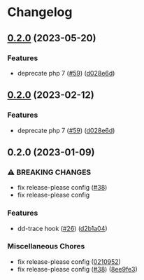 # Changelog

## [0.2.0](https://github.com/open-feature/php-sdk-contrib/compare/open-feature/dd-trace-hook-0.2.0...open-feature/dd-trace-hook-0.2.0) (2023-05-20)


### Features

* deprecate php 7 ([#59](https://github.com/open-feature/php-sdk-contrib/issues/59)) ([d028e6d](https://github.com/open-feature/php-sdk-contrib/commit/d028e6d7741d07b7edef21b43b249fdb2d18d8f2))

## [0.2.0](https://github.com/open-feature/php-sdk-contrib/compare/open-feature/dd-trace-hook-0.2.0...open-feature/dd-trace-hook-0.2.0) (2023-02-12)


### Features

* deprecate php 7 ([#59](https://github.com/open-feature/php-sdk-contrib/issues/59)) ([d028e6d](https://github.com/open-feature/php-sdk-contrib/commit/d028e6d7741d07b7edef21b43b249fdb2d18d8f2))

## 0.2.0 (2023-01-09)


### ⚠ BREAKING CHANGES

* fix release-please config ([#38](https://github.com/open-feature/php-sdk-contrib/issues/38))
* fix release-please config

### Features

* dd-trace hook ([#26](https://github.com/open-feature/php-sdk-contrib/issues/26)) ([d2b1a04](https://github.com/open-feature/php-sdk-contrib/commit/d2b1a0440bbb0d1fa557b3aefd32eee6267f2823))


### Miscellaneous Chores

* fix release-please config ([0210952](https://github.com/open-feature/php-sdk-contrib/commit/0210952af1d6774744c633507a9bec73f3cf7251))
* fix release-please config ([#38](https://github.com/open-feature/php-sdk-contrib/issues/38)) ([8ee9fe3](https://github.com/open-feature/php-sdk-contrib/commit/8ee9fe37584ad6754272ad3ac016902e6ebd48d8))
